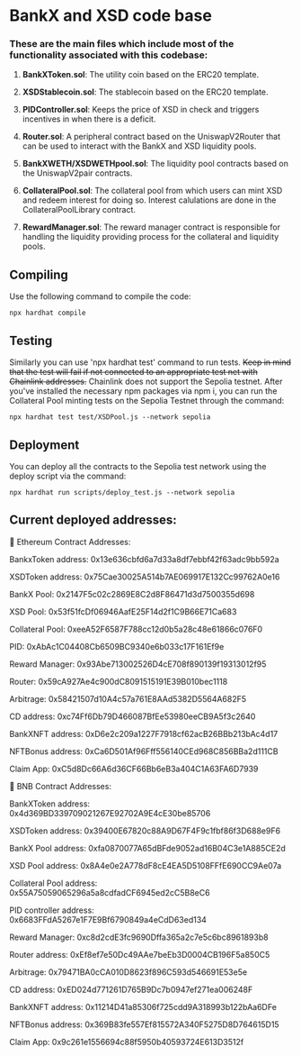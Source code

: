 # BankX and XSD code base
### These are the main files which include most of the functionality associated with this codebase:

1. **BankXToken.sol**: The utility coin based on the ERC20 template.

2. **XSDStablecoin.sol**: The stablecoin based on the ERC20 template.

3. **PIDController.sol**: Keeps the price of XSD in check and triggers incentives in when there is a deficit.

4. **Router.sol**: A peripheral contract based on the UniswapV2Router that can be used to interact with the BankX and XSD liquidity pools.

5. **BankXWETH/XSDWETHpool.sol**: The liquidity pool contracts based on the UniswapV2pair contracts.

6. **CollateralPool.sol**: The collateral pool from which users can mint XSD and redeem interest for doing so. Interest calulations are done in the CollateralPoolLibrary contract.

7. **RewardManager.sol**: The reward manager contract is responsible for handling the liquidity providing process for the collateral and liquidity pools.

## Compiling
Use the following command to compile the code: 
```
npx hardhat compile
```

## Testing

Similarly you can use 'npx hardhat test' command to run tests. ~~Keep in mind that the test will fail if not connected to an appropriate test net with Chainlink addresses.~~ Chainlink does not support the Sepolia testnet.
After you've installed the necessary npm packages via npm i, you can run the Collateral Pool minting tests on the Sepolia Testnet through the command: 
```
npx hardhat test test/XSDPool.js --network sepolia
```

## Deployment
You can deploy all the contracts to the Sepolia test network using the deploy script via the command:
```
npx hardhat run scripts/deploy_test.js --network sepolia

```

## Current deployed addresses:

🧐 Ethereum Contract Addresses:

BankxToken address:   0x13e636cbfd6a7d33a8df7ebbf42f63adc9bb592a

XSDToken address:   0x75Cae30025A514b7AE069917E132Cc99762A0e16

BankX Pool:  0x2147F5c02c2869E8C2d8F86471d3d7500355d698

XSD Pool:  0x53f51fcDf06946AafE25F14d2f1C9B66E71Ca683

Collateral Pool:  0xeeA52F6587F788cc12d0b5a28c48e61866c076F0

PID:  0xAbAc1C04408Cb6509BC9340e6b033c17F161Ef9e

Reward Manager:  0x93Abe713002526D4cE708f890139f19313012f95

Router: 0x59cA927Ae4c900dC8091515191E39B010bec1118

Arbitrage: 0x58421507d10A4c57a761E8AAd5382D5564A682F5


CD address:  0xc74Ff6Db79D466087BfEe53980eeCB9A5f3c2640

BankXNFT address:  0xD6e2c209a1227F7918cf62acB26BBb213bAc4d17

NFTBonus address:  0xCa6D501Af96Fff556140CEd968C856BBa2d111CB


Claim App:  0xC5d8Dc66A6d36CF66Bb6eB3a404C1A63FA6D7939


🧐 BNB Contract Addresses:

BankXToken address:  0x4d369BD339709021267E92702A9E4cE30be85706

XSDToken address:  0x39400E67820c88A9D67F4F9c1fbf86f3D688e9F6

BankX Pool address:  0xfa0870077A65dBFde9052ad16B04C3e1A885CE2d

XSD Pool address:  0x8A4e0e2A778dF8cE4EA5D5108FFfE690CC9Ae07a

Collateral Pool address:  0x55A75059065296a5a8cdfadCF6945ed2cC5B8eC6

PID controller address:  0x6683FFdA5267e1F7E9Bf6790849a4eCdD63ed134

Reward Manager:  0xc8d2cdE3fc9690Dffa365a2c7e5c6bc8961893b8

Router address:  0xEf8ef7e50Dc49AAe7beEb3D0004CB196F5a850C5

Arbitrage:  0x79471BA0cCA010D8623f896C593d546691E53e5e


CD address:  0xED024d771261D765B9Dc7b0947ef271ea006248F

BankXNFT address:  0x11214D41a85306f725cdd9A318993b122bAa6DFe

NFTBonus address:  0x369B83fe557Ef815572A340F5275D8D764615D15


Claim App:  0x9c261e1556694c88f5950b40593724E613D3512f















